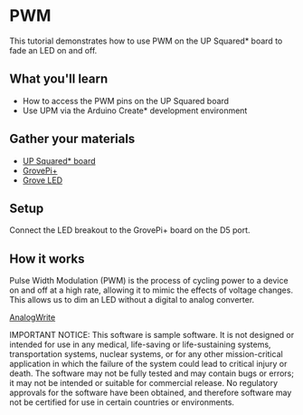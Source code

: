 # PWM
This tutorial demonstrates how to use PWM on the UP Squared\* board to fade an LED on and off.

## What you'll learn
* How to access the PWM pins on the UP Squared board
* Use UPM via the Arduino Create\* development environment

## Gather your materials
* [UP Squared* board](http://www.up-board.org/upsquared)
* [GrovePi+](http://wiki.seeedstudio.com/wiki/GrovePi%2b)
* [Grove LED](https://www.seeedstudio.com/Grove-Green-LED-p-1144.html)

## Setup
Connect the LED breakout to the GrovePi+ board on the D5 port.

## How it works
Pulse Width Modulation (PWM) is the process of cycling power to a device on and off at a high rate, allowing it to mimic the effects of voltage changes. This allows us to dim an LED without a digital to analog converter.

[AnalogWrite](https://www.arduino.cc/reference/en/language/functions/analog-io/analogwrite/)


IMPORTANT NOTICE: This software is sample software. It is not designed or intended for use in any medical, life-saving or life-sustaining systems, transportation systems, nuclear systems, or for any other mission-critical application in which the failure of the system could lead to critical injury or death. The software may not be fully tested and may contain bugs or errors; it may not be intended or suitable for commercial release. No regulatory approvals for the software have been obtained, and therefore software may not be certified for use in certain countries or environments.
